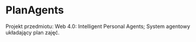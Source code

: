 PlanAgents
==========

Projekt przedmiotu: Web 4.0: Intelligent Personal Agents; System agentowy układający plan zajęć.